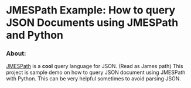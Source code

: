 # JMESPath Example: How to query JSON Documents using JMESPath and Python

### About: 
[JMESPath](https://jmespath.org/) is a __cool__ query language for JSON. (Read as James path)
This project is sample demo on how to query JSON document using JMESPath with Python. 
This can be very helpful sometimes to avoid parsing JSON.

